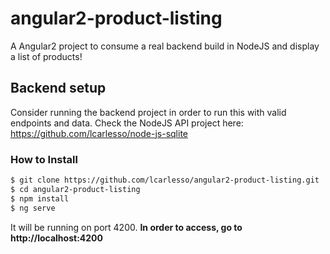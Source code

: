 # angular2-product-listing
A Angular2 project to consume a real backend build in NodeJS and display a list of products!

## Backend setup
Consider running the backend project in order to run this with valid endpoints and data.
Check the NodeJS API project here: https://github.com/lcarlesso/node-js-sqlite

### How to Install

```sh
$ git clone https://github.com/lcarlesso/angular2-product-listing.git
$ cd angular2-product-listing
$ npm install 
$ ng serve
```

It will be running on port 4200.
**In order to access, go to http://localhost:4200**